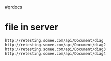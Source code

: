 #qrdocs


# file in server
`http://retesting.somee.com/api/Document/diag`
`http://retesting.somee.com/api/Document/diag2`
`http://retesting.somee.com/api/Document/diag3`
`http://retesting.somee.com/api/Document/diag4`